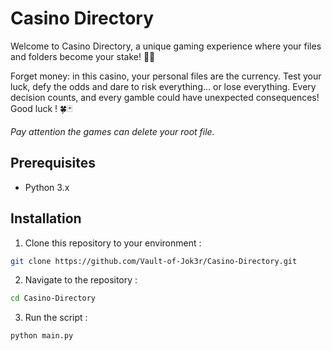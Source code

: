 # Casino Directory

Welcome to Casino Directory, a unique gaming experience where your files and folders become your stake! 🎲💾

Forget money: in this casino, your personal files are the currency. Test your luck, defy the odds and dare to risk everything... or lose everything. Every decision counts, and every gamble could have unexpected consequences! Good luck ! 🍀🃏

*Pay attention the games can delete your root file.*

## Prerequisites

- Python 3.x

## Installation

1. Clone this repository to your environment :

```bash
git clone https://github.com/Vault-of-Jok3r/Casino-Directory.git
```

2. Navigate to the repository :

```bash
cd Casino-Directory
```

3. Run the script :

```bash
python main.py
```
